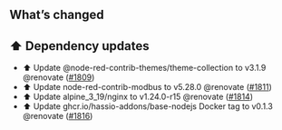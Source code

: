 ## What’s changed

## ⬆️ Dependency updates

- ⬆️ Update @node-red-contrib-themes/theme-collection to v3.1.9 @renovate ([#1809](https://github.com/hassio-addons/addon-node-red/pull/1809))
- ⬆️ Update node-red-contrib-modbus to v5.28.0 @renovate ([#1811](https://github.com/hassio-addons/addon-node-red/pull/1811))
- ⬆️ Update alpine_3_19/nginx to v1.24.0-r15 @renovate ([#1814](https://github.com/hassio-addons/addon-node-red/pull/1814))
- ⬆️ Update ghcr.io/hassio-addons/base-nodejs Docker tag to v0.1.3 @renovate ([#1816](https://github.com/hassio-addons/addon-node-red/pull/1816))
